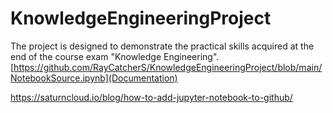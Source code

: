# KnowledgeEngineeringProject
The project is designed to demonstrate the practical skills acquired at the end of the course exam "Knowledge Engineering". 
[https://github.com/RayCatcherS/KnowledgeEngineeringProject/blob/main/NotebookSource.ipynb](Documentation)

https://saturncloud.io/blog/how-to-add-jupyter-notebook-to-github/

